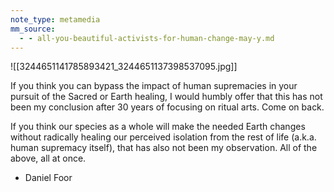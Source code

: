 ```yaml
---
note_type: metamedia
mm_source:
  - - all-you-beautiful-activists-for-human-change-may-y.md
---
```


![[3244651141785893421_3244651137398537095.jpg]]

If you think you can bypass the
impact of human supremacies in your
pursuit of the Sacred or Earth healing,
I would humbly offer that this has not
been my conclusion after 30 years of
focusing on ritual arts. Come on back.

If you think our species as a whole
will make the needed Earth changes
without radically healing our
perceived isolation from the rest of life
(a.k.a. human supremacy itself), that
has also not been my observation. All
of the above, all at once.

- Daniel Foor


